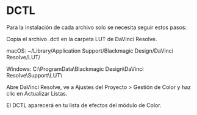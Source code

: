 # DCTL

Para la instalación de cada archivo solo se necesita seguir estos pasos:

Copia el archivo .dctl en la carpeta LUT de DaVinci Resolve.

macOS: ~/Library/Application Support/Blackmagic Design/DaVinci Resolve/LUT/

Windows: C:\ProgramData\Blackmagic Design\DaVinci Resolve\Support\LUT\

Abre DaVinci Resolve, ve a Ajustes del Proyecto > Gestión de Color y haz clic en Actualizar Listas.

El DCTL aparecerá en tu lista de efectos del módulo de Color.

